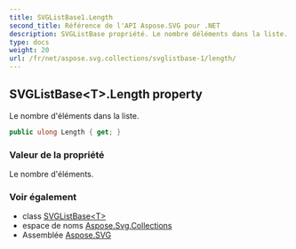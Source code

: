 ```yaml
---
title: SVGListBase1.Length
second_title: Référence de l'API Aspose.SVG pour .NET
description: SVGListBase propriété. Le nombre déléments dans la liste.
type: docs
weight: 20
url: /fr/net/aspose.svg.collections/svglistbase-1/length/
---
```

## SVGListBase&lt;T&gt;.Length property

Le nombre d'éléments dans la liste.

```csharp
public ulong Length { get; }
```

### Valeur de la propriété

Le nombre d'éléments.

### Voir également

* class [SVGListBase&lt;T&gt;](../)
* espace de noms [Aspose.Svg.Collections](../../svglistbase-1/)
* Assemblée [Aspose.SVG](../../../)


